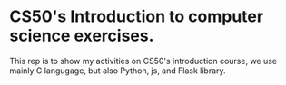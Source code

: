 # CS50's Introduction to computer science exercises.

This rep is to show my activities on CS50's introduction course, we use mainly C langugage, but also Python, js, and Flask library.
